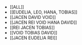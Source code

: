 - [[ALL]]
- [[EUDELIA, LEO, HANA, TOBIAS]]
- [[JACEN DAVID VOID]]
- [[JACEN REI VOID HANA DAVID]]
- [[REI JACEN TOBIAS]]
- [[VOID TOBIAS DAVID]]
- [[JACEN EUDELIA REI]]